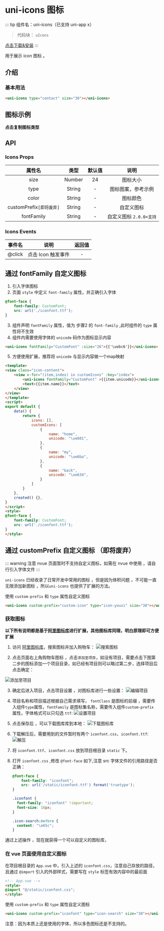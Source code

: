 # uni-icons 图标

::: tip 组件名：uni-icons（已支持 uni-app x）
> 代码块： `uIcons`

[点击下载&安装](https://ext.dcloud.net.cn/plugin?name=uni-icons)
:::

用于展示 icon 图标 。


## 介绍
### 基本用法

```html
<uni-icons type="contact" size="30"></uni-icons>
```
## 图标示例

**点击复制图标类型**

<icons-layouts></icons-layouts>


## API

### Icons Props

|属性名	|类型		|默认值	|说明				|
|:-:	|:-:		|:-:	|:-:				|
|size	|Number		|24		|图标大小			|
|type	|String		|-		|图标图案，参考示例	|
|color	|String		|-		|图标颜色			|
|customPrefix`[即将废弃]`|String		|-	|自定义图标 |
|fontFamily	|String		|-		|自定义图标 `2.0.0+支持`|




### Icons Events
|事件名	|说明			|返回值|
|:-:	|:-:			|:-:  |
|@click|点击 Icon 触发事件|-    |

## 通过 fontFamily 自定义图标 
1. 引入字体图标
2. 页面 `style` 中定义 `font-family` 属性，并正确引入字体
```css
@font-face {
	font-family: CustomFont;
	src: url('./iconfont.ttf');
}
```
3. 组件声明 `fontFamily` 属性，值为 步骤2 的 `font-family`  ,此时组件的 `type` 属性将不生效
4. 组件内需要使用字体的 `unicode` 码作为图标显示内容
```html
<uni-icons fontFamily="CustomFont" :size="26">{{'\uebc6'}}</uni-icons>

```
5. 方便使用扩展，推荐将 `unicode` 与显示内容做一个map映射

```html
<template>
<view class="icon-content">
	<view v-for="(item,index) in customIcons" :key="index">
		<uni-icons fontFamily="CustomFont" >{{item.unicode}}</uni-icons>
		<text>{{item.name}}</text>
	</view>
</view>
</template>
<script>
export default {
	data() {
		return {
			icons: [],
			customIcons: [
				{
					name: "home",
					unicode: "\ue601",
				},
				{
					name: "my",
					unicode: "\ue6ba",
				},
				{
					name: "back",
					unicode: "\ue634",
				}
			]
		}
	},
	created() {},
}
</script>
<style>
@font-face {
	font-family: CustomFont;
	src: url('./iconfont.ttf');
}
</style>

```



## 通过 customPrefix 自定义图标 （即将废弃）
::: warning 注意
nvue 页面暂时不支持自定义图标，如需在 nvue 中使用 ，请自行引入字体文件
:::

`uni-icons` 已经收录了日常开发中常用的图标 ，但是因为体积问题 ，不可能一直无限添加新图标 ，所以`uni-icons` 也提供了扩展的方法。 

使用 `custom-prefix` 和 `type` 属性自定义图标

```html
<uni-icons custom-prefix="custom-icon" type="icon-youxi" size="30"></uni-icons>
```

### 获取图标
**以下所有说明都是基于[阿里图标库](https://www.iconfont.cn/)进行扩展，其他图标库同理，明白原理即可方便扩展**


1. 访问 [阿里图标库](https://www.iconfont.cn/)，搜索图标并加入购物车：
![搜索图标](https://web-ext-storage.dcloud.net.cn/doc/uni-icon-custom.jpg)

2. 点击页面右上角购物车图标 ，点击`添加至项目`，如没有项目，需要点击下图第二步的图标添加一个项目目录，如已经有项目则可以略过第二步，选择项目后点击确定：

![添加至项目](https://qiniu-web-assets.dcloud.net.cn/unidoc/zh/2.png)

3. 确定后进入项目，点击项目设置 ，对图标库进行一些设置：
![编辑项目](https://qiniu-web-assets.dcloud.net.cn/unidoc/zh/4.png)

4. 项目名称和项目描述根据自己需求填写， `fontClass` 是图标的前缀 ，需要传入组件`type`属性，`fontFamily` 是图标集名称，需要传入组件`custom-prefix` 属性，字体格式可以只勾选 `ttf`:
![设置项目](https://qiniu-web-assets.dcloud.net.cn/unidoc/zh/5.png)

5. 点击保存后 ，可以下载图库库到本地：
![下载图标库](https://qiniu-web-assets.dcloud.net.cn/unidoc/zh/3.png)

6. 下载解压后，需要用到的文件暂时有两个 `iconfont.css`、`iconfont.ttf`:
![解压](https://qiniu-web-assets.dcloud.net.cn/unidoc/zh/6.png)

7. 将 `iconfont.ttf`、`iconfont.css` 放到项目根目录 `static` 下。

8. 打开 `iconfont.css` ,修改 `@font-face` 如下,注意 src 字体文件的引用路径是否正确：
	```css
	@font-face {
		font-family: "iconfont"; 
		src: url('/static/iconfont.ttf') format('truetype');
	}
	
	.iconfont {
	  font-family: "iconfont" !important;
	  font-size: 16px;
	}
	
	.icon-search:before {
	  content: "\e65c";
	}
	```

通过上述操作 ，现在就获得一个可以自定义的图标库，
### 在 vue 页面使用自定义图标
在项目根目录的 `App.vue` 中，引入上述的 `iconfont.css`，注意自己存放的路径，且通过 `@import` 引入的外部样式，需要写在 `style` 标签有效内容中的最前面

```html
<!-- App.vue -->
<style>
@import "@/static/iconfont.css";
</style>
```


使用 `custom-prefix` 和 `type` 属性自定义图标

```html
<uni-icons custom-prefix="iconfont" type="icon-search" size="30"></uni-icons>
```

注意：因为本质上还是使用的字体，所以多色图标还是不支持的。